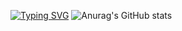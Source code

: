 <a href="https://git.io/typing-svg"><img src="https://readme-typing-svg.demolab.com?font=Fira+Code&size=27&duration=2500&pause=1000&color=F79385&background=FFF5F100&multiline=true&width=436&height=88&lines=they+say+hard+work+pays+off;I've+been+feeling+paid+off;————+Juice Wrld" alt="Typing SVG" /></a>
![Anurag's GitHub stats](https://github-readme-stats.vercel.app/api?username=HOWILLMAKEIT)



